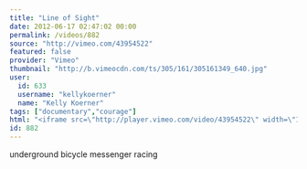 ```yaml
---
title: "Line of Sight"
date: 2012-06-17 02:47:02 00:00
permalink: /videos/882
source: "http://vimeo.com/43954522"
featured: false
provider: "Vimeo"
thumbnail: "http://b.vimeocdn.com/ts/305/161/305161349_640.jpg"
user:
  id: 633
  username: "kellykoerner"
  name: "Kelly Koerner"
tags: ["documentary","courage"]
html: "<iframe src=\"http://player.vimeo.com/video/43954522\" width=\"1280\" height=\"720\" frameborder=\"0\" webkitAllowFullScreen mozallowfullscreen allowFullScreen></iframe>"
id: 882
---
```


underground bicycle messenger racing